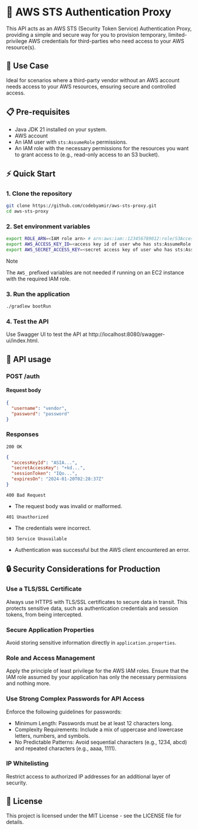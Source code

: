 # 🔑 AWS STS Authentication Proxy

This API acts as an AWS STS (Security Token Service) Authentication Proxy, providing a simple and secure way for you to provision temporary, limited-privilege AWS credentials for third-parties who need access to your AWS resource(s).


## 🌟 Use Case
Ideal for scenarios where a third-party vendor without an AWS account needs access to your AWS resources, ensuring secure and controlled access.


## 📋 Pre-requisites
- Java JDK 21 installed on your system.
- AWS account
- An IAM user with `sts:AssumeRole` permissions.
- An IAM role with the necessary permissions for the resources you want to grant access to (e.g., read-only access to an S3 bucket).

## ⚡ Quick Start

### 1. Clone the repository
```bash
git clone https://github.com/codebyamir/aws-sts-proxy.git
cd aws-sts-proxy
```

### 2. Set environment variables
```bash
export ROLE_ARN=<IAM role arn> # arn:aws:iam::123456789012:role/S3Access
export AWS_ACCESS_KEY_ID=<access key id of user who has sts:AssumeRole permission>
export AWS_SECRET_ACCESS_KEY=<secret access key of user who has sts:AssumeRole permission>
```

> [!NOTE]
> The `AWS_` prefixed variables are not needed if running on an EC2 instance with the required IAM role.


### 3. Run the application
```bash
./gradlew bootRun
```

### 4. Test the API
Use Swagger UI to test the API at http://localhost:8080/swagger-ui/index.html.


## 🚀 API usage

### POST /auth

#### Request body

```json
{
  "username": "vendor", 
  "password": "password"
}
```

### Responses

``200 OK``
```json
{
  "accessKeyId": "ASIA...",
  "secretAccessKey": "+kd...",
  "sessionToken": "IQo...",
  "expiresOn": "2024-01-20T02:28:37Z"
}
```

``400 Bad Request``
- The request body was invalid or malformed.

``401 Unauthorized``
- The credentials were incorrect.

``503 Service Unavailable``
- Authentication was successful but the AWS client encountered an error.



## 🔒 Security Considerations for Production

### Use a TLS/SSL Certificate
Always use HTTPS with TLS/SSL certificates to secure data in transit. This protects sensitive data, such as authentication credentials and session tokens, from being intercepted.

### Secure Application Properties
Avoid storing sensitive information directly in `application.properties`.

### Role and Access Management
Apply the principle of least privilege for the AWS IAM roles. Ensure that the IAM role assumed by your application has only the necessary permissions and nothing more.

### Use Strong Complex Passwords for API Access
Enforce the following guidelines for passwords:
- Minimum Length: Passwords must be at least 12 characters long.
- Complexity Requirements: Include a mix of uppercase and lowercase letters, numbers, and symbols.
- No Predictable Patterns: Avoid sequential characters (e.g., 1234, abcd) and repeated characters (e.g., aaaa, 1111).

### IP Whitelisting
Restrict access to authorized IP addresses for an additional layer of security.

## 📄 License
This project is licensed under the MIT License - see the LICENSE file for details.